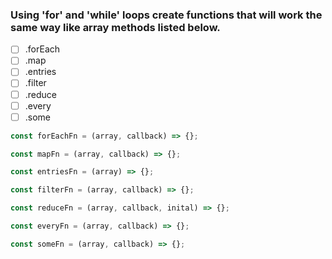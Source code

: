 ### Using 'for' and 'while' loops create functions that will work the same way like array methods listed below.
- [ ] .forEach
- [ ] .map
- [ ] .entries
- [ ] .filter
- [ ] .reduce
- [ ] .every
- [ ] .some

```javascript
const forEachFn = (array, callback) => {};

const mapFn = (array, callback) => {};

const entriesFn = (array) => {};

const filterFn = (array, callback) => {};

const reduceFn = (array, callback, inital) => {};

const everyFn = (array, callback) => {};

const someFn = (array, callback) => {};
```